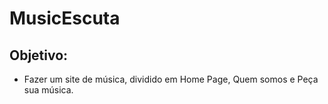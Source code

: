 # MusicEscuta
## Objetivo:
 - Fazer um site de música, dividido em Home Page, Quem somos e Peça sua música.


## 
